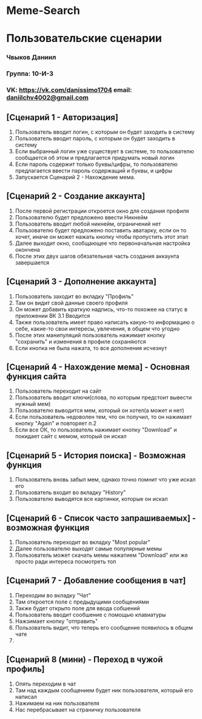 # Meme-Search
# Пользовательские сценарии
### Чвыков Даниил
### Группа: 10-И-3
### VK: https://vk.com/danissimo1704 email: daniilchv4002@gmail.com

## [Сценарий 1 - Авторизация]
 1. Пользователь вводит логин, с которым он будет заходить в систему
 2. Пользователь вводит пароль, с которым он будет заходить в систему
 3. Если выбранный логин уже существует в системе, то пользователю сообщается об этом и предлагается придумать новый логин
 4. Если пароль содержит только буквы/цифры, то пользователю предлагается ввести пароль содержащий и буквы, и цифры
 5. Запускается Сценарий 2 - Нахождение мема.

## [Сценарий 2 - Создание аккаунта]
 1. После первой регистрации откроется окно для создания профиля
 2. Пользователю будет предложено ввести Никнейм
 3. Пользователь вводит любой никнейм, ограничений нет
 4. Пользователю будет предложено поставить аватарку, если он то хочет, иначе он может нажать кнопку чтобы пропустить этот этап
 5. Далее выходит окно, сообщающее что первоначальная настройка окончена
 6. После этих двух шагов обязательная часть создания аккаунта завершается

## [Сценарий 3 - Дополнение аккаунта]
 1. Пользователь заходит во вкладку "Профиль" 
 2. Там он видит свой данные своего профиля
 3. Он может добавить краткую надпись, что-то похожее на статус в приложении ВК
    3.1 Вводится 
 4. Также пользователь имеет право написать какую-то информацию о себе, какие-то свои интересы, увлечения, в общем что угодно
 5. После этих манипуляций пользователь нажимает кнопку "сохранить" и изменения в профиле сохраняются
 6. Если кнопка не была нажата, то все дополнения исчезнут

## [Сценарий 4 - Нахождение мема] - Основная функция сайта
 1. Пользователь переходит на сайт
 2. Пользователь вводит ключи(слова, по которым предстоит вывести нужный мем)
 3. Пользователю выводится мем, который он хотел(а может и нет)
 4. Если пользователь недоволен тем, что он получил, то он нажимает кнопку "Again" и повторяет п.2
 5. Если все ОК, то пользователь нажимает кнопку "Download" и покидает сайт с мемом, который он искал

## [Сценарий 5 - История поиска] - Возможная функция
 1. Пользователь вновь забыл мем, однако точно помнит что уже искал его
 2. Пользователь входит во вкладку "History"
 3. Пользователю выводятся все картинки, которые он искал

## [Сценарий 6 - Список часто запрашиваемых] - возможная функция
 1. Пользователь переходит во вкладку "Most popular"
 2. Далее пользователю выходят самые популярные мемы 
 3. Пользователь может скачать мемы нажатием "Download" или же просто ради интереса посмотреть топ

## [Сценарий 7 - Добавление сообщения в чат]
 1. Переходим во вкладку "Чат"
 2. Там откроется поле с предыдущими сообщениями 
 3. Также будет открыто поле для ввода собшений
 4. Пользователь вводит сообшение с помощью клавиатуры
 5. Нажзимает кнопку "отправить"
 6. Пользователь видит, что теперь его сообщение появилось в общем чате
 7. 
## [Сценарий 8 (мини) - Переход в чужой профиль]
 1. Опять переходим в чат
 2. Там над каждым сообщением будет ник пользователя, который его написал
 3. Нажимаем на ник пользователя
 4. Нас перебрасывает на страничку пользователя
